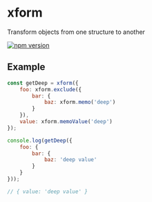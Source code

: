 # xform
Transform objects from one structure to another

[![npm version](https://badge.fury.io/js/xform.png)](https://badge.fury.io/js/xform)

## Example
```js
const getDeep = xform({
	foo: xform.exclude({
		bar: {
			baz: xform.memo('deep')
		}
	}),
	value: xform.memoValue('deep')
});

console.log(getDeep({
	foo: {
		bar: {
			baz: 'deep value'
		}
	}
}));

// { value: 'deep value' }
```
